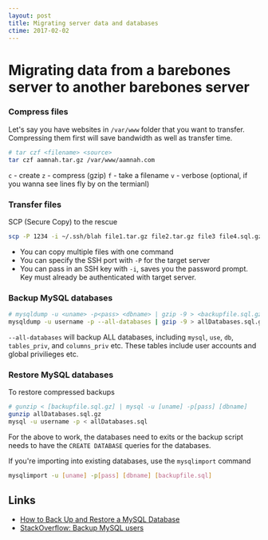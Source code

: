 ```yaml
---
layout: post
title: Migrating server data and databases
ctime: 2017-02-02
---
```


# Migrating data from a barebones server to another barebones server

### Compress files
Let's say you have websites in `/var/www` folder that you want to transfer. Compressing them first will save bandwidth as well as transfer time.

```bash
# tar czf <filename> <source>
tar czf aamnah.tar.gz /var/www/aamnah.com
```
`c` - create
`z` - compress (gzip)
`f` - take a filename
`v` - verbose (optional, if you wanna see lines fly by on the termianl)


### Transfer files
SCP (Secure Copy) to the rescue

```bash
scp -P 1234 -i ~/.ssh/blah file1.tar.gz file2.tar.gz file3 file4.sql.gz user@server.domain.com:/location-on-new-server
```

- You can copy multiple files with one command
- You can specify the SSH port with `-P` for the target server
- You can pass in an SSH key with `-i`, saves you the password prompt. Key must already be authenticated with target server.

### Backup MySQL databases

```bash
# mysqldump -u <uname> -p<pass> <dbname> | gzip -9 > <backupfile.sql.gz>
mysqldump -u username -p --all-databases | gzip -9 > allDatabases.sql.gz
```

`--all-databases` will backup ALL databases, including `mysql`, `use`, `db`, `tables_priv`, and `columns_priv` etc. These tables include user accounts and global privilieges etc.

### Restore MySQL databases

To restore compressed backups

```bash
# gunzip < [backupfile.sql.gz] | mysql -u [uname] -p[pass] [dbname]
gunzip allDatabases.sql.gz
mysql -u username -p < allDatabases.sql
```
For the above to work, the databases need to exits or the backup script needs to have the `CREATE DATABASE` queries for the databases.

If you're importing into existing databases, use the `mysqlimport` command

```bash
mysqlimport -u [uname] -p[pass] [dbname] [backupfile.sql]
```

Links
---
- [How to Back Up and Restore a MySQL Database](http://webcheatsheet.com/sql/mysql_backup_restore.php)
- [StackOverflow: Backup MySQL users](http://stackoverflow.com/questions/597732/backup-mysql-users)